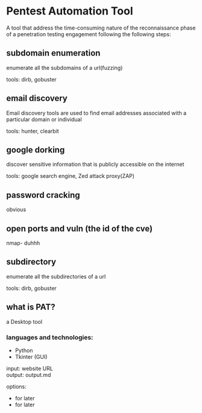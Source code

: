 # Pentest Automation Tool
A tool that address the time-consuming nature of the reconnaissance phase of a penetration testing engagement following the following steps:
## subdomain enumeration
enumerate all the subdomains of a url(fuzzing)

tools: dirb, gobuster
## email discovery
Email discovery tools are used to find email addresses associated with a particular domain or individual

tools: hunter, clearbit
## google dorking 
discover sensitive information that is publicly accessible on the internet

tools: google search engine, Zed attack proxy(ZAP)

## password cracking
obvious

## open ports and vuln (the id of the cve)
nmap- duhhh
## subdirectory
enumerate all the subdirectories of a url

tools: dirb, gobuster


## what is PAT?
a Desktop tool
### languages and technologies: 
- Python
- Tkinter (GUI)

input: website URL<br>
output: output.md


options: 
- for later
- for later
